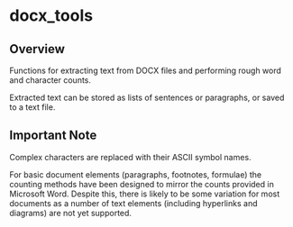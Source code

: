 # docx_tools

## Overview
Functions for extracting text from DOCX files and performing rough word and character counts. 

Extracted text can be stored as lists of sentences or paragraphs, or saved to a text file. 

## Important Note
Complex characters are replaced with their ASCII symbol names. 

For basic document elements (paragraphs, footnotes, formulae) the counting methods have been designed to mirror the counts provided in Microsoft Word. Despite this, there is likely to be some variation for most documents as a number of text elements (including hyperlinks and diagrams) are not yet supported. 
